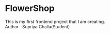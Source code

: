 
# FlowerShop
This is my first frontend project that I am creating.
<br>
Author--Supriya Challa(Student)
